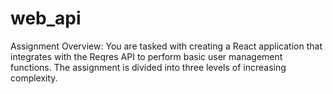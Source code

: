 # web_api
Assignment Overview: You are tasked with creating a React application that integrates with the Reqres API to perform basic user management functions. The assignment is divided into three levels of increasing complexity.
